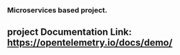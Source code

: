 ### Microservices based project.

## project Documentation Link: https://opentelemetry.io/docs/demo/
